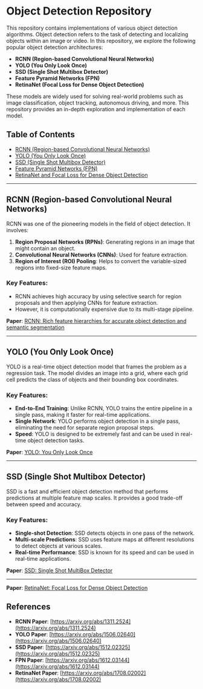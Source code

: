 # Object Detection Repository

This repository contains implementations of various object detection algorithms. Object detection refers to the task of detecting and localizing objects within an image or video. In this repository, we explore the following popular object detection architectures:

- **RCNN (Region-based Convolutional Neural Networks)**
- **YOLO (You Only Look Once)**
- **SSD (Single Shot Multibox Detector)**
- **Feature Pyramid Networks (FPN)**
- **RetinaNet (Focal Loss for Dense Object Detection)**

These models are widely used for solving real-world problems such as image classification, object tracking, autonomous driving, and more. This repository provides an in-depth exploration and implementation of each model.

## Table of Contents
- [RCNN (Region-based Convolutional Neural Networks)](#rcnn)
- [YOLO (You Only Look Once)](#yolo)
- [SSD (Single Shot Multibox Detector)](#ssd)
- [Feature Pyramid Networks (FPN)](#fpn)
- [RetinaNet and Focal Loss for Dense Object Detection](#retinanet)


---

## RCNN (Region-based Convolutional Neural Networks)

RCNN was one of the pioneering models in the field of object detection. It involves:
1. **Region Proposal Networks (RPNs)**: Generating regions in an image that might contain an object.
2. **Convolutional Neural Networks (CNNs)**: Used for feature extraction.
3. **Region of Interest (ROI) Pooling**: Helps to convert the variable-sized regions into fixed-size feature maps.

### Key Features:
- RCNN achieves high accuracy by using selective search for region proposals and then applying CNNs for feature extraction.
- However, it is computationally expensive due to its multi-stage pipeline.

**Paper**: [RCNN: Rich feature hierarchies for accurate object detection and semantic segmentation](https://arxiv.org/abs/1311.2524)

---

## YOLO (You Only Look Once)

YOLO is a real-time object detection model that frames the problem as a regression task. The model divides an image into a grid, where each grid cell predicts the class of objects and their bounding box coordinates.

### Key Features:
- **End-to-End Training**: Unlike RCNN, YOLO trains the entire pipeline in a single pass, making it faster for real-time applications.
- **Single Network**: YOLO performs object detection in a single pass, eliminating the need for separate region proposal steps.
- **Speed**: YOLO is designed to be extremely fast and can be used in real-time object detection tasks.

**Paper**: [YOLO: You Only Look Once](https://arxiv.org/abs/1506.02640)

---

## SSD (Single Shot Multibox Detector)

SSD is a fast and efficient object detection method that performs predictions at multiple feature map scales. It provides a good trade-off between speed and accuracy.

### Key Features:
- **Single-shot Detection**: SSD detects objects in one pass of the network.
- **Multi-scale Predictions**: SSD uses feature maps at different resolutions to detect objects at various scales.
- **Real-time Performance**: SSD is known for its speed and can be used in real-time applications.

**Paper**: [SSD: Single Shot MultiBox Detector](https://arxiv.org/abs/1512.02325)

---



**Paper**: [RetinaNet: Focal Loss for Dense Object Detection](https://arxiv.org/abs/1708.02002)



## References

- **RCNN Paper**: [https://arxiv.org/abs/1311.2524](https://arxiv.org/abs/1311.2524)
- **YOLO Paper**: [https://arxiv.org/abs/1506.02640](https://arxiv.org/abs/1506.02640)
- **SSD Paper**: [https://arxiv.org/abs/1512.02325](https://arxiv.org/abs/1512.02325)
- **FPN Paper**: [https://arxiv.org/abs/1612.03144](https://arxiv.org/abs/1612.03144)
- **RetinaNet Paper**: [https://arxiv.org/abs/1708.02002](https://arxiv.org/abs/1708.02002)

